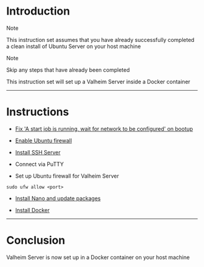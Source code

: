 # Introduction
> [!NOTE]
> This instruction set assumes that you have already successfully completed a clean install of Ubuntu Server on your host machine

> [!NOTE]
> Skip any steps that have already been completed

This instruction set will set up a Valheim Server inside a Docker container

-----
# Instructions
* [Fix 'A start job is running, wait for network to be configured' on bootup](/fix_network-bootup/README.md)

* [Enable Ubuntu firewall](/enable_firewall/README.md)

* [Install SSH Server](/install_ssh-server/README.md)

* Connect via PuTTY

* Set up Ubuntu firewall for Valheim Server
```
sudo ufw allow <port>
```
* [Install Nano and update packages](/install_nano/README.md)

* [Install Docker](/install_docker/README.md)


-----
# Conclusion
Valheim Server is now set up in a Docker container on your host machine